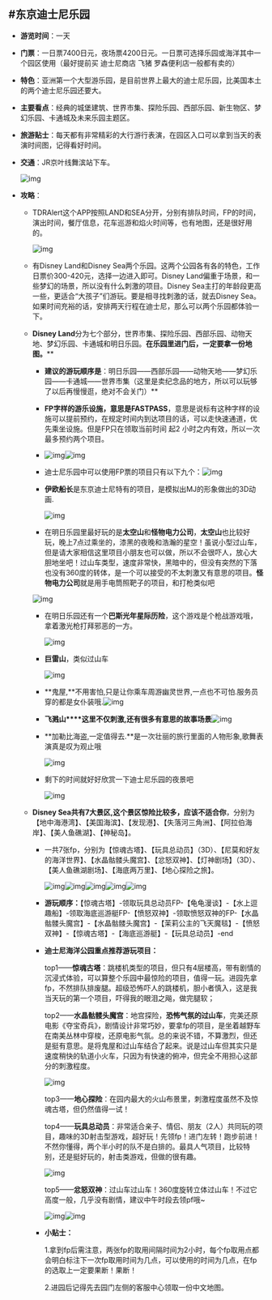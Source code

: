 ## #东京迪士尼乐园

- **游览时间**：一天

- **门票**：一日票7400日元，夜场票4200日元。一日票可选择乐园或海洋其中一个园区使用（最好提前买 迪士尼商店 飞猪 罗森便利店一般都有卖的）

- **特色**：亚洲第一个大型游乐园，是目前世界上最大的迪士尼乐园，比美国本土的两个迪士尼乐园还要大。

- **主要看点**：经典的城堡建筑、世界市集、探险乐园、西部乐园、新生物区、梦幻乐园、卡通城及未来乐园主题区。

- **旅游贴士**：每天都有非常精彩的大行游行表演，在园区入口可以拿到当天的表演时间图，记得看好时间。

- **交通**：JR京叶线舞滨站下车。

  ![img](https://pic.qyer.com/album/user/2371/46/Q0pSQx4BZEA/index/680x)

- **攻略**：

  - TDRAlert这个APP按照LAND和SEA分开，分别有排队时间，FP的时间，演出时间，餐厅信息，花车巡游和焰火时间等，也有地图，还是很好用的。

    ![img](https://pic.qyer.com/album/user/3303/72/QkpVQR0FY0o/index/680x)

  - 有Disney Land和Disney Sea两个乐园。这两个公园各有各的特色，工作日票价300-420元，选择一边进入即可。Disney Land偏重于场景，和一些梦幻的场景，所以没有什么刺激的项目。Disney Sea主打的年龄段更高一些，更适合“大孩子”们游玩。要是相寻找刺激的话，就去Disney Sea。如果时间充裕的话，安排两天行程在迪士尼，那么可以两个乐园都体验一下。

  - **Disney Land**分为七个部分，世界市集、探险乐园、西部乐园、动物天地、梦幻乐园、卡通城和明日乐园。**在乐园里进门后，一定要拿一份地图。****

    - **建议的游玩顺序是**：明日乐园——西部乐园——动物天地——梦幻乐园——卡通城——世界市集（这里是卖纪念品的地方，所以可以玩够了以后再慢慢逛，绝对不会关门）**

    - **FP字样的游乐设施，意思是FASTPASS**，意思是说标有这种字样的设施可以提前预约，在规定时间内到达项目的话，可以走快速通道，优先乘坐设施。但是FP只在领取当前时间 起2 小时之内有效，所以一次最多预约两个项目。

    - ![img](https://bbs.qyer.com/remoteimages/17/171fb645b8dfc1f12a3ccc76f40fde3d.gif)![img](https://pic1.qyer.com/album/user/697/91/R0BSSxsCaQ/index/680x)

    - 迪士尼乐园中可以使用FP票的项目只有以下九个：![img](https://pic.qyer.com/album/user/697/91/R0BSSxsCaA/index/680x)

    - **伊欧船长**是东京迪士尼特有的项目，是模拟出MJ的形象做出的3D动画.

      ![img](https://pic1.qyer.com/album/user/697/93/R0BSSxkBaQ/index/680x)

    - 在明日乐园里最好玩的是**太空山**和**怪物电力公司**，**太空山**也比较好玩，晚上7点过乘坐的，漆黑的夜晚和浩瀚的星空！虽说小型过山车，但是请大家相信这里项目小朋友也可以做，所以不会很吓人，放心大胆地坐吧！过山车类型，速度非常快，黑暗中的，但没有突然的下落也没有360度的转体，是一个可以接受的不太刺激又有意思的项目。**怪物电力公司**就是用手电筒照靶子的项目，和打枪类似吧

    ![img](https://pic1.qyer.com/album/user/697/96/R0BSSxwBYw/index/680x)

    - 在明日乐园还有一个**巴斯光年星际历险**，这个游戏是个枪战游戏哦，拿着激光枪打拜邪恶的一方。

      ![img](https://pic1.qyer.com/album/user/698/77/R0BdRR0CZg/index/680x)

    - **巨雷山**，类似过山车

      ![img](https://pic.qyer.com/album/user/698/85/R0BdSh8AaQ/index)

    - **鬼屋,**不用害怕,只是让你乘车周游幽灵世界,一点也不可怕.服务员穿的都是女仆装哦.![img](https://pic.qyer.com/album/user/698/84/R0BdSh4PYg/index/680x)

    - **飞溅山****这里不仅刺激,还有很多有意思的故事场景**![img](https://pic.qyer.com/album/user/698/84/R0BdSh4PYQ/index/680x)

    - **加勒比海盗,一定值得去.**是一次壮丽的旅行里面的人物形象,歌舞表演真是叹为观止哦

      ![img](https://pic1.qyer.com/album/user/698/84/R0BdSh4OZA/index/680x)

    - 剩下的时间就好好欣赏一下迪士尼乐园的夜景吧

      ![img](https://pic.qyer.com/album/user/698/88/R0BdShIFZQ/index/680x)

  - **Disney Sea共有7大景区,这个景区惊险比较多，应该不适合你**，分别为【地中海港湾】、【美国海滨】、【发现港】、【失落河三角洲】、【阿拉伯海岸】、【美人鱼礁湖】、【神秘岛】。

    - 一共7张fp，分别为【惊魂古塔】、【玩具总动员】（3D）、【尼莫和好友的海洋世界】、【水晶骷髅头魔宫】、【忿怒双神】、【灯神剧场】（3D）、【美人鱼礁湖剧场】、【海底两万里】、【地心探险之旅】。

      ![img](https://pic.qyer.com/album/user/2371/47/Q0pSQx4AY0A/index/680x)![img](https://pic.qyer.com/album/user/2371/47/Q0pSQx4AY0E/index/680x)![img](https://pic.qyer.com/album/user/2371/47/Q0pSQx4AZEg/index/680x)![img](https://pic.qyer.com/album/user/2371/47/Q0pSQx4AZEk/index/680x)![img](https://pic.qyer.com/album/user/2371/47/Q0pSQx4AZEo/index/680x)

    - **游玩顺序：**【惊魂古塔】-领取玩具总动员FP-【龟龟漫谈】-【水上逗趣船】-领取海底巡游艇FP-【愤怒双神】-领取愤怒双神的FP-【水晶骷髅头魔宫】-【水晶骷髅头魔宫】-【茉莉公主的飞天魔毯】-【愤怒双神】-【惊魂古塔】-【海底巡游艇】-【玩具总动员】-end

    - **迪士尼海洋公园重点推荐游玩项目：**

      top1——**惊魂古塔**：跳楼机类型的项目，但只有4层楼高，带有剧情的沉浸式体验，可以算整个乐园中最惊险的项目，值得一玩。进园先拿fp，不然排队排废腿。超级恐怖吓人的跳楼机，胆小者慎入，这是我当天玩的第一个项目，吓得我的眼泪之飚，做完腿软；

      top2——**水晶骷髅头魔宫**：地宫探险，**恐怖气氛的过山车**，完美还原电影《夺宝奇兵》，剧情设计非常巧妙，要拿fp的项目，是坐着越野车在南美丛林中穿梭，还原电影气氛。总的来说不错，不算激烈，但还是挺有意思。是将鬼屋和过山车结合了起来。说是过山车但其实只是速度稍快的轨道小火车，只因为有快速的俯冲，但完全不用担心这部分的刺激程度。

      ![img](https://pic.qyer.com/album/user/2371/49/Q0pSQx4OZE0/index/680x)

      top3——**地心探险**：在园内最大的火山布景里，刺激程度虽然不及惊魂古塔，但仍然值得一试！

      top4——**玩具总动员**：非常适合亲子、情侣、朋友（2人）共同玩的项目，趣味的3D射击型游戏，超好玩！先领fp！进门左转！跑步前进！不然你懂得，两个半小时的队不是白排的。最具人气项目，比较特别，还是挺好玩的，射击类游戏，但做的很有趣。

      ![img](https://pic.qyer.com/album/user/2371/50/Q0pSQx8HZUE/index/680x)

      top5——**忿怒双神**：过山车过山车！360度旋转立体过山车！不过它高度一般，几乎没有剧情，建议中午时段去领pf哦~

      ![img](https://pic.qyer.com/album/user/2371/52/Q0pSQx8FZk0/index/680x)![img](https://pic.qyer.com/album/user/2371/52/Q0pSQx8FZkw/index/680x)

    - **小贴士：**

      1.拿到fp后需注意，两张fp的取用间隔时间为2小时，每个fp取用点都会明白标注下一次fp取用时间为几点，可以使用的时间为几点，在fp的选取上一定要果断！果断！

      2.进园后记得先去园门左侧的客服中心领取一份中文地图。

